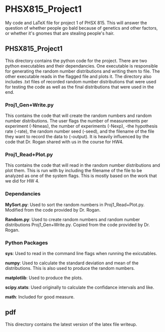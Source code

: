 # PHSX815_Project1
My code and LaTeX file for project 1 of PHSX 815. This will answer the question of whether people go bald because of genetics and other factors, or whether it's gnomes that are stealing people's hair. 

## PHSX815_Project1
This directory contains the python code for the project. There are two python executables and their dependancies. One executable is responsible for generating the random number distributions and writing them to file. The other executable reads in the flagged file and plots it. The directory also includes .txt files of recorded random number distributions that were used for testing the code as well as the final distributions that were used in the end. 

### Proj1_Gen+Write.py
This contains the code that will create the random numbers and random number distributions. The user flags the number of measurements per experiment (-Nmeas), the number of experiments (-Nexp), -the hypothesis rate (-rate), the random number seed (-seed), and the filename of the file they want to record the data to (-output).   It is heavily influenced by the code that Dr. Rogan shared with us in the course for HW4. 

### Proj1_Read+Plot.py 
This contains the code that will read in the random number distributions and plot them. This is run with by including the filename of the file to be analyzed as one of the system flags. This is mostly based on the work that we did for HW 4.

### Dependancies
**MySort.py**: Used to sort the random numbers in Proj1_Read+Plot.py. Modified from the code provided by Dr. Rogan.

**Random.py**: Used to create random numbers and random number distributions Proj1_Gen+Write.py. Copied from the code provided by Dr. Rogan.

### Python Packages
**sys**: Used to read in the command line flags when running the exicutables.

**numpy**: Used to calculate the standard deviation and mean of the distributions. This is also used to produce the random numbers. 

**matplotlib**: Used to produce the plots.

**scipy.stats**: Used originally to calculate the confidance intervals and like.

**math**: Included for good measure.

## pdf
This directory contains the latest version of the latex file writeup.
